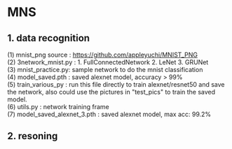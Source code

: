 # MNS
## 1. data recognition  
(1) mnist_png source : https://github.com/appleyuchi/MNIST_PNG  
(2) 3network_mnist.py : 1. FullConnectedNetwork  2. LeNet  3. GRUNet  
(3) mnist_practice.py: sample network to do the mnist classification  
(4) model_saved.pth : saved alexnet model, accuracy > 99%  
(5) train_various_py : run this file directly to train alexnet/resnet50 and save the network, also could use the pictures in "test_pics" to train the saved model.  
(6) utils.py : network training frame  
(7) model_saved_alexnet_3.pth : saved alexnet model, max acc: 99.2%    


## 2. resoning
